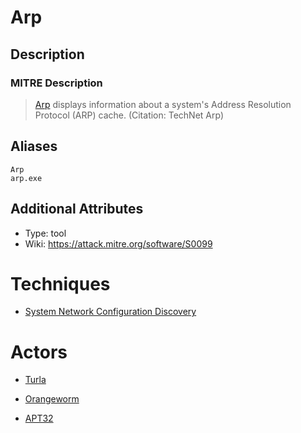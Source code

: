 
# Arp

## Description

### MITRE Description

> [Arp](https://attack.mitre.org/software/S0099) displays information about a system's Address Resolution Protocol (ARP) cache. (Citation: TechNet Arp)

## Aliases

```
Arp
arp.exe
```

## Additional Attributes

* Type: tool
* Wiki: https://attack.mitre.org/software/S0099

# Techniques


* [System Network Configuration Discovery](../techniques/System-Network-Configuration-Discovery.md)


# Actors


* [Turla](../actors/Turla.md)

* [Orangeworm](../actors/Orangeworm.md)
    
* [APT32](../actors/APT32.md)
    
